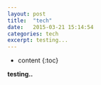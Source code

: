 ```yaml
---
layout: post
title:  "tech"
date:   2015-03-21 15:14:54
categories: tech
excerpt: testing...
---
```


* content
{:toc}

**testing..**

